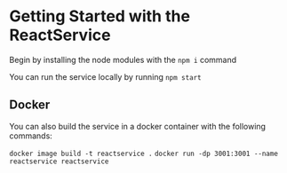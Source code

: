 # Getting Started with the ReactService

Begin by installing the node modules with the `npm i` command

You can run the service locally by running `npm start`

## Docker

You can also build the service in a docker container with the following commands:

```docker image build -t reactservice .```
```docker run -dp 3001:3001 --name reactservice reactservice```
